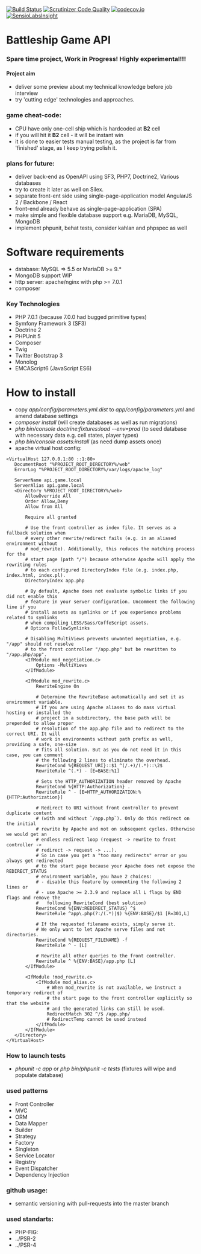 [![Build Status](https://travis-ci.org/eugene-matvejev/battleship-game-api.svg?branch=master)](https://travis-ci.org/eugene-matvejev/battleship-game-api)
[![Scrutinizer Code Quality](https://scrutinizer-ci.com/g/eugene-matvejev/battleship-game-api/badges/quality-score.png?b=master)](https://scrutinizer-ci.com/g/eugene-matvejev/battleship-game-api/?branch=master)
[![codecov.io](https://codecov.io/github/eugene-matvejev/battleship-game-api/coverage.svg?branch=master)](https://codecov.io/github/eugene-matvejev/battleship-game-api?branch=master)
[![SensioLabsInsight](https://insight.sensiolabs.com/projects/f92d83b6-fd11-4b1b-ae86-b3ba1fb152dc/mini.png)](https://insight.sensiolabs.com/projects/f92d83b6-fd11-4b1b-ae86-b3ba1fb152dc)


# Battleship Game API
### Spare time project, Work in Progress! Highly experimental!!!
#### Project aim
 * deliver some preview about my technical knowledge before job interview
  * try 'cutting edge' technologies and approaches.

### game cheat-code:
 * CPU have only one-cell ship which is hardcoded at __B2__ cell
  * if you will hit it __B2__ cell - it will be instant win
   * it is done to easier tests manual testing, as the project is far from 'finished' stage, as I keep trying polish it.

### plans for future:
 * deliver back-end as OpenAPI using SF3, PHP7, Doctrine2, Various databases
  * try to create it later as well on Silex.
 * separate front-ent side using single-page-application model AngularJS 2 / Backbone / React
  * front-end already behave as single-page-application (SPA)
 * make simple and flexible database support e.g. MariaDB, MySQL, MongoDB
 * implement phpunit, behat tests, consider kahlan and phpspec as well

# Software requirements
 * database: MySQL => 5.5 or MariaDB >= 9.*
  * MongoDB support WIP 
 * http server: apache/nginx with php >= 7.0.1
 * composer

### Key Technologies
 * PHP 7.0.1 (because 7.0.0 had bugged primitive types)
 * Symfony Framework 3 (SF3)
 * Doctrine 2
 * PHPUnit 5
 * Composer
 * Twig
 * Twitter Bootstrap 3
 * Monolog
 * EMCAScript6 (JavaScript ES6)

# How to install
 * copy *app/config/parameters.yml.dist* to *app/config/parameters.yml* and amend database settings
 * *composer install* (will create databases as well as run migrations)
 * *php bin/console doctrine:fixtures:load --env=prod* (to seed database with necessary data e.g. cell states, player types)
 * *php bin/console assets:install* (as need dump assets once)
 * apache virtual host config:
 ```
<VirtualHost 127.0.0.1:80 ::1:80>
    DocumentRoot "%PROJECT_ROOT_DIRECTORY%/web"
    ErrorLog "%PROJECT_ROOT_DIRECTORY%/var/logs/apache_log"

    ServerName api.game.local
    ServerAlias api.game.local
    <Directory %PROJECT_ROOT_DIRECTORY%/web>
        AllowOverride All
        Order Allow,Deny
        Allow from All

        Require all granted

        # Use the front controller as index file. It serves as a fallback solution when
        # every other rewrite/redirect fails (e.g. in an aliased environment without
        # mod_rewrite). Additionally, this reduces the matching process for the
        # start page (path "/") because otherwise Apache will apply the rewriting rules
        # to each configured DirectoryIndex file (e.g. index.php, index.html, index.pl).
        DirectoryIndex app.php

        # By default, Apache does not evaluate symbolic links if you did not enable this
        # feature in your server configuration. Uncomment the following line if you
        # install assets as symlinks or if you experience problems related to symlinks
        # when compiling LESS/Sass/CoffeScript assets.
        # Options FollowSymlinks

        # Disabling MultiViews prevents unwanted negotiation, e.g. "/app" should not resolve
        # to the front controller "/app.php" but be rewritten to "/app.php/app".
        <IfModule mod_negotiation.c>
            Options -MultiViews
        </IfModule>

        <IfModule mod_rewrite.c>
            RewriteEngine On

            # Determine the RewriteBase automatically and set it as environment variable.
            # If you are using Apache aliases to do mass virtual hosting or installed the
            # project in a subdirectory, the base path will be prepended to allow proper
            # resolution of the app.php file and to redirect to the correct URI. It will
            # work in environments without path prefix as well, providing a safe, one-size
            # fits all solution. But as you do not need it in this case, you can comment
            # the following 2 lines to eliminate the overhead.
            RewriteCond %{REQUEST_URI}::$1 ^(/.+)/(.*)::\2$
            RewriteRule ^(.*) - [E=BASE:%1]

            # Sets the HTTP_AUTHORIZATION header removed by Apache
            RewriteCond %{HTTP:Authorization} .
            RewriteRule ^ - [E=HTTP_AUTHORIZATION:%{HTTP:Authorization}]

            # Redirect to URI without front controller to prevent duplicate content
            # (with and without `/app.php`). Only do this redirect on the initial
            # rewrite by Apache and not on subsequent cycles. Otherwise we would get an
            # endless redirect loop (request -> rewrite to front controller ->
            # redirect -> request -> ...).
            # So in case you get a "too many redirects" error or you always get redirected
            # to the start page because your Apache does not expose the REDIRECT_STATUS
            # environment variable, you have 2 choices:
            # - disable this feature by commenting the following 2 lines or
            # - use Apache >= 2.3.9 and replace all L flags by END flags and remove the
            #   following RewriteCond (best solution)
            RewriteCond %{ENV:REDIRECT_STATUS} ^$
            RewriteRule ^app\.php(?:/(.*)|$) %{ENV:BASE}/$1 [R=301,L]

            # If the requested filename exists, simply serve it.
            # We only want to let Apache serve files and not directories.
            RewriteCond %{REQUEST_FILENAME} -f
            RewriteRule ^ - [L]

            # Rewrite all other queries to the front controller.
            RewriteRule ^ %{ENV:BASE}/app.php [L]
        </IfModule>

        <IfModule !mod_rewrite.c>
            <IfModule mod_alias.c>
                # When mod_rewrite is not available, we instruct a temporary redirect of
                # the start page to the front controller explicitly so that the website
                # and the generated links can still be used.
                RedirectMatch 302 ^/$ /app.php/
                # RedirectTemp cannot be used instead
            </IfModule>
        </IfModule>
    </Directory>
</VirtualHost>
 ```

### How to launch tests
 * *phpunit -c app* or *php bin/phpunit -c tests* (fixtures will wipe and populate database)

### used patterns
 * Front Controller
 * MVC
 * ORM
 * Data Mapper
 * Builder
 * Strategy
 * Factory
 * Singleton
 * Service Locator
 * Registry
 * Event Dispatcher
 * Dependency Injection

### github usage:
 * semantic versioning with pull-requests into the master branch

### used standarts:
 * PHP-FIG:
  * ../PSR-2
  * ../PSR-4
